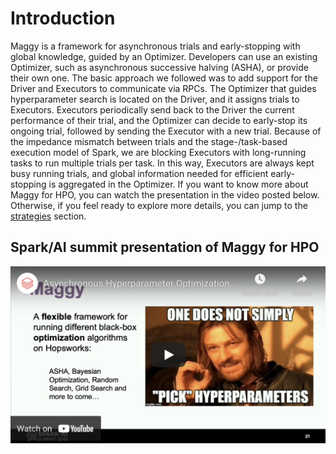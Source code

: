 
# Introduction

Maggy is a framework for asynchronous trials and early-stopping with global knowledge, guided by an Optimizer. 
Developers can use an existing Optimizer, such as asynchronous successive halving (ASHA), or provide their own one. 
The basic approach we followed was to add support for the Driver and Executors to communicate via RPCs. 
The Optimizer that guides hyperparameter search is located on the Driver, and it assigns trials to Executors. 
Executors periodically send back to the Driver the current performance of their trial, 
and the Optimizer can decide to early-stop its ongoing trial, followed by sending the Executor with a new trial. 
Because of the impedance mismatch between trials and the stage-/task-based execution model of Spark, 
we are blocking Executors with long-running tasks to run multiple trials per task. 
In this way, Executors are always kept busy running trials, and global information needed for efficient 
early-stopping is aggregated in the Optimizer.
If you want to know more about Maggy for HPO, you can watch the presentation in the video posted below.
Otherwise, if you feel ready to explore more details, you can jump to the [strategies](strategies.md) section.


## Spark/AI summit presentation of Maggy for HPO
[![Maggy Parallel Hyperparameter Optimization](../assets/images/maggy_hpo_video.png)](https://www.youtube.com/watch?v=0Hd1iYEL03w)
